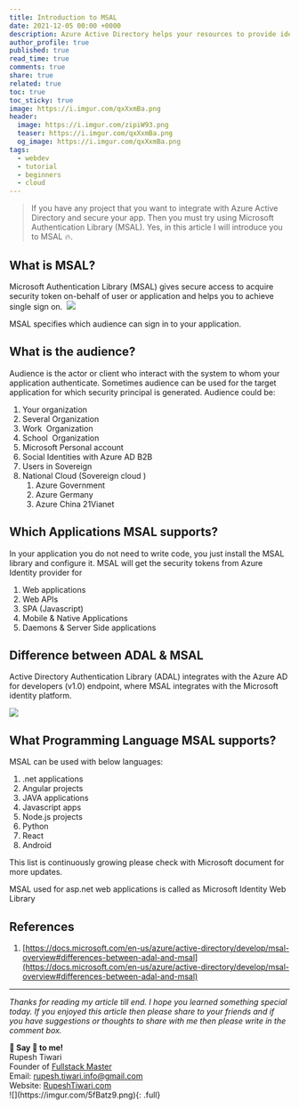 ```yaml
---
title: Introduction to MSAL
date: 2021-12-05 00:00 +0000
description: Azure Active Directory helps your resources to provide identity and access management. MSAL is the additional library that helps you to integrate Azure AD features programmatically.
author_profile: true
published: true
read_time: true
comments: true
share: true
related: true
toc: true
toc_sticky: true
image: https://i.imgur.com/qxXxmBa.png
header:
  image: https://i.imgur.com/zipiW93.png
  teaser: https://i.imgur.com/qxXxmBa.png
  og_image: https://i.imgur.com/qxXxmBa.png
tags:
  - webdev
  - tutorial
  - beginners
  - cloud
---
```


> If you have any project that you want to integrate with Azure Active Directory and secure your app. Then you must try using Microsoft Authentication Library (MSAL). Yes, in this article I will introduce you to MSAL 🔥.

## What is MSAL?

Microsoft Authentication Library (MSAL) gives secure access to acquire security token on-behalf of user or application and helps you to achieve single sign on. 
![](https://i.imgur.com/zb53M5t.png)

MSAL specifies which audience can sign in to your application.

## What is the audience?

Audience is the actor or client who interact with the system to whom your application authenticate. Sometimes audience can be used for the target application for which security principal is generated. Audience could be:

1.  Your organization
2.  Several Organization
3.  Work  Organization
4.  School  Organization
5.  Microsoft Personal account
6.  Social Identities with Azure AD B2B
7.  Users in Sovereign
8.  National Cloud (Sovereign cloud )
    1. Azure Government
    2. Azure Germany
    3. Azure China 21Vianet

## Which Applications MSAL supports?

In your application you do not need to write code, you just install the MSAL library and configure it. MSAL will get the security tokens from Azure Identity provider for

1.  Web applications
2.  Web APIs
3.  SPA (Javascript)
4.  Mobile & Native Applications
5.  Daemons & Server Side applications

## Difference between ADAL & MSAL 

Active Directory Authentication Library (ADAL) integrates with the Azure AD for developers (v1.0) endpoint, where MSAL integrates with the Microsoft identity platform.

![](https://i.imgur.com/mF36jCV.png)

## What Programming Language MSAL supports?

MSAL can be used with below languages:

1.  .net applications
2.  Angular projects
3.  JAVA applications
4.  Javascript apps
5.  Node.js projects
6.  Python
7.  React
8.  Android

This list is continuously growing please check with Microsoft document for more updates.

MSAL used for asp.net web applications is called as Microsoft Identity Web Library

## References

1.  [https://docs.microsoft.com/en-us/azure/active-directory/develop/msal-overview#differences-between-adal-and-msal](https://docs.microsoft.com/en-us/azure/active-directory/develop/msal-overview#differences-between-adal-and-msal)

---

_Thanks for reading my article till end. I hope you learned something special today. If you enjoyed this article then please share to your friends and if you have suggestions or thoughts to share with me then please write in the comment box._

<div class="notice--success">
<strong>💖 Say 👋 to me!</strong>
<br>Rupesh Tiwari
<br>Founder of <a href="https://www.fullstackmaster.net">Fullstack Master </a>
<br>Email: <a href="mailto:rupesh.tiwari.info@gmail.com?subject=Hi">rupesh.tiwari.info@gmail.com</a>
<br>Website: <a href="https://www.rupeshtiwari.com">RupeshTiwari.com </a>
</div>
![](https://imgur.com/5fBatz9.png){: .full}

